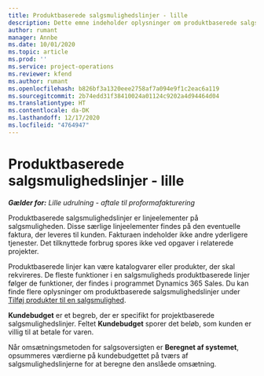 ```yaml
---
title: Produktbaserede salgsmulighedslinjer - lille
description: Dette emne indeholder oplysninger om produktbaserede salgsmulighedslinjeelementer i Project Operations.
author: rumant
manager: Annbe
ms.date: 10/01/2020
ms.topic: article
ms.prod: ''
ms.service: project-operations
ms.reviewer: kfend
ms.author: rumant
ms.openlocfilehash: b826bf3a1320eee2758af7a094e9f1c2eac6a119
ms.sourcegitcommit: 2b74edd31f38410024a01124c9202a4d94464d04
ms.translationtype: HT
ms.contentlocale: da-DK
ms.lasthandoff: 12/17/2020
ms.locfileid: "4764947"
---
```

# <a name="product-based-opportunity-lines---lite"></a>Produktbaserede salgsmulighedslinjer - lille

_**Gælder for:** Lille udrulning - aftale til proformafakturering_

Produktbaserede salgsmulighedslinjer er linjeelementer på salgsmuligheden. Disse særlige linjeelementer findes på den eventuelle faktura, der leveres til kunden. Fakturaen indeholder ikke andre yderligere tjenester. Det tilknyttede forbrug spores ikke ved opgaver i relaterede projekter.

Produktbaserede linjer kan være katalogvarer eller produkter, der skal rekvireres. De fleste funktioner i en salgsmuligheds produktbaserede linjer følger de funktioner, der findes i programmet Dynamics 365 Sales. Du kan finde flere oplysninger om produktbaserede salgsmulighedslinjer under [Tilføj produkter til en salgsmulighed](https://docs.microsoft.com/dynamics365/sales-enterprise/add-products-opportunity).

**Kundebudget** er et begreb, der er specifikt for projektbaserede salgsmulighedslinjer. Feltet **Kundebudget** sporer det beløb, som kunden er villig til at betale for varen.

Når omsætningsmetoden for salgsoversigten er **Beregnet af systemet**, opsummeres værdierne på kundebudgettet på tværs af salgsmulighedslinjerne for at beregne den anslåede omsætning. 

